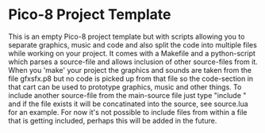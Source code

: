 # Pico-8 Project Template
This is an empty Pico-8 project template but with scripts allowing you to separate graphics, music and code and also split the code into multiple files while working on your project.
It comes with a Makefile and a python-script which parses a source-file and allows inclusion of other source-files from it.
When you 'make' your project the graphics and sounds are taken from the file gfxsfx.p8 but no code is picked up from that file so the code-section in that cart can be used to prototype graphics, music and other things.
To include another source-file from the main-source file just type "include <filename>" and if the file exists it will be concatinated into the source, see source.lua for an example.
For now it's not possible to include files from within a file that is getting included, perhaps this will be added in the future.
